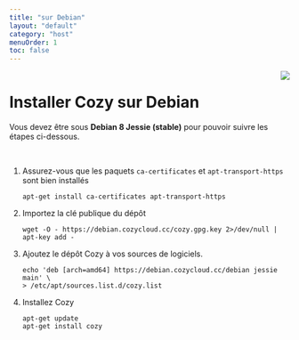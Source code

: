```yaml
---
title: "sur Debian"
layout: "default"
category: "host"
menuOrder: 1
toc: false
---
```



<div style="height: 0; overflow: shown; text-align: right">
<img src="/assets/images/debian-logo.png">
</div>

# Installer Cozy sur Debian

Vous devez être sous **Debian 8 Jessie (stable)** pour pouvoir suivre les étapes ci-dessous.

<br>

1. Assurez-vous que les paquets `ca-certificates` et `apt-transport-https` sont bien installés
    ```
    apt-get install ca-certificates apt-transport-https
    ```
2. Importez la clé publique du dépôt
    ```
    wget -O - https://debian.cozycloud.cc/cozy.gpg.key 2>/dev/null | apt-key add -
    ```
3. Ajoutez le dépôt Cozy à vos sources de logiciels.
    ```
    echo 'deb [arch=amd64] https://debian.cozycloud.cc/debian jessie main' \
    > /etc/apt/sources.list.d/cozy.list
    ```
4. Installez Cozy
    ```
    apt-get update
    apt-get install cozy
    ```

